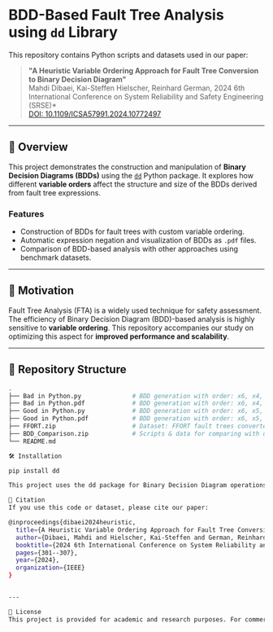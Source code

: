 # BDD-Based Fault Tree Analysis using `dd` Library

This repository contains Python scripts and datasets used in our paper:

> **"A Heuristic Variable Ordering Approach for Fault Tree Conversion to Binary Decision Diagram"**  
> Mahdi Dibaei, Kai-Steffen Hielscher, Reinhard German, 2024 6th International Conference on System Reliability and Safety Engineering (SRSE)*  
> [DOI: 10.1109/ICSA57991.2024.10772497](https://ieeexplore.ieee.org/abstract/document/10772497)

---

## 📘 Overview

This project demonstrates the construction and manipulation of **Binary Decision Diagrams (BDDs)** using the [`dd`](https://github.com/tulip-control/dd) Python package. It explores how different **variable orders** affect the structure and size of the BDDs derived from fault tree expressions.

### Features
- Construction of BDDs for fault trees with custom variable ordering.
- Automatic expression negation and visualization of BDDs as `.pdf` files.
- Comparison of BDD-based analysis with other approaches using benchmark datasets.

---

## 🧠 Motivation

Fault Tree Analysis (FTA) is a widely used technique for safety assessment. The efficiency of Binary Decision Diagram (BDD)-based analysis is highly sensitive to **variable ordering**. This repository accompanies our study on optimizing this aspect for **improved performance and scalability**.

---

## 📁 Repository Structure

```bash
.
├── Bad in Python.py              # BDD generation with order: x6, x4, x2, x5, x3, x1
├── Bad in Python.pdf             # BDD generation with order: x6, x4, x2, x5, x3, x1
├── Good in Python.py             # BDD generation with order: x6, x5, x4, x3, x2, x1
├── Good in Python.pdf            # BDD generation with order: x6, x5, x4, x3, x2, x1
├── FFORT.zip                     # Dataset: FFORT fault trees converted to BDD format
├── BDD_Comparison.zip            # Scripts & data for comparing with other methods
└── README.md

🛠️ Installation

pip install dd

This project uses the dd package for Binary Decision Diagram operations.

🔗 Citation
If you use this code or dataset, please cite our paper:

@inproceedings{dibaei2024heuristic,
  title={A Heuristic Variable Ordering Approach for Fault Tree Conversion to Binary Decision Diagram},
  author={Dibaei, Mahdi and Hielscher, Kai-Steffen and German, Reinhard},
  booktitle={2024 6th International Conference on System Reliability and Safety Engineering (SRSE)},
  pages={301--307},
  year={2024},
  organization={IEEE}
}


---

🧾 License
This project is provided for academic and research purposes. For commercial use, please contact the authors.





